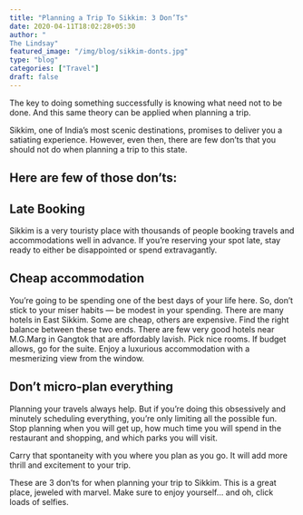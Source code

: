 ```yaml
---
title: "Planning a Trip To Sikkim: 3 Don’Ts"
date: 2020-04-11T18:02:28+05:30
author: "
The Lindsay"
featured_image: "/img/blog/sikkim-donts.jpg"
type: "blog"
categories: ["Travel"]
draft: false
---
```


<p>The key to doing something successfully is knowing what need not to be done. And this same theory can be applied when planning a trip.</p>

<p>Sikkim, one of India’s most scenic destinations, promises to deliver you a satiating experience. However, even then, there are few don’ts that you should not do when planning a trip to this state.</p>

<h2>Here are few of those don’ts:</h2>

<h2>Late Booking</h2>
<p>Sikkim is a very touristy place with thousands of people booking travels and accommodations well in advance. If you’re reserving your spot late, stay ready to either be disappointed or spend extravagantly.</p>

<h2>Cheap accommodation</h2>
<p>You’re going to be spending one of the best days of your life here. So, don’t stick to your miser habits — be modest in your spending. There are many hotels in East Sikkim. Some are cheap, others are expensive. Find the right balance between these two ends.
There are few very good hotels near M.G.Marg in Gangtok that are affordably lavish. Pick nice rooms. If budget allows, go for the suite. Enjoy a luxurious accommodation with a mesmerizing view from the window.</p>

<h2>Don’t micro-plan everything</h2>
<p>Planning your travels always help. But if you’re doing this obsessively and minutely scheduling everything, you’re only limiting all the possible fun. Stop planning when you will get up, how much time you will spend in the restaurant and shopping, and which parks you will visit.</p>
<p>Carry that spontaneity with you where you plan as you go. It will add more thrill and excitement to your trip.</p>
<p>These are 3 don’ts for when planning your trip to Sikkim. This is a great place, jeweled with marvel. Make sure to enjoy yourself… and oh, click loads of selfies.</p>